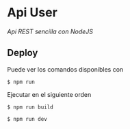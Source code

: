 # Api User
_Api REST sencilla con NodeJS_

## Deploy

Puede ver los comandos disponibles con
```
$ npm run
```

Ejecutar en el siguiente orden
```
$ npm run build
```
```
$ npm run dev
```
